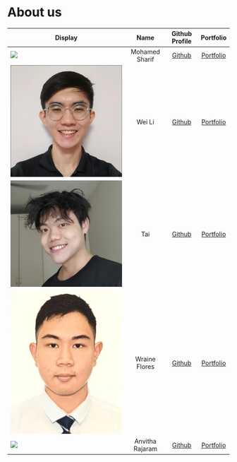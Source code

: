 # About us

Display |      Name       |              Github Profile               | Portfolio
--------|:---------------:|:-----------------------------------------:|:---------:
![](https://via.placeholder.com/100.png?text=Photo) | Mohamed Sharif  |    [Github](https://github.com/shxr3f)    | [Portfolio](team/shxr3f.md)
![tanweili](photos/tanweili.jpg) |     Wei Li      |   [Github](https://github.com/tanweili)   | [Portfolio](team/tanweili.md)
![](photos/taikahkiang.jpeg) |       Tai       |  [Github](https://github.com/kktai1512)   | [Portfolio](team/kktai1512.md)
![wraineflores](photos/wraineflores.jpg) |  Wraine Flores  | [Github](https://github.com/wraineflores) | [Portfolio](team/wraineflores.md)
![](https://via.placeholder.com/100.png?text=Photo) | Anvitha Rajaram |  [Github](https://github.com/Anvitha-r)   | [Portfolio](team/Anvitha-r.md)